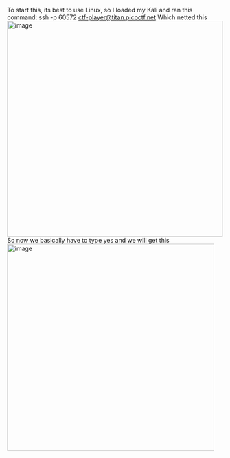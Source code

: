 To start this, its best to use Linux, so I loaded my Kali and ran this command:
ssh -p 60572 ctf-player@titan.picoctf.net
Which netted this
<img width="502" alt="image" src="https://github.com/CountDraculaDaughter/projects/assets/155210038/1af9647f-9446-4ec0-92b6-bf62c5da12e9">
So now we basically have to type yes and we will get this
<img width="482" alt="image" src="https://github.com/CountDraculaDaughter/projects/assets/155210038/a826a1fb-b8d7-4abf-bad7-26e5c6cfb85d">
